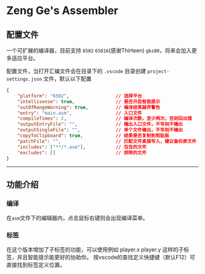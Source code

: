 # Zeng Ge's Assembler

## 配置文件

一个可扩展的编译器，目前支持 `6502` `65816`(感谢Thirteen) `gbz80`，将来会加入更多适应平台。

配置文件，当打开汇编文件会在目录下的 `.vscode` 目录创建 `project-settings.json` 文件，默认以下配置
```json
{
    "platform": "6502",                 // 选择平台
    "intellisense": true,               // 是否开启智能提示
    "outOfRangeWarning": true,          // 编译结果越界警告
    "entry": "main.asm",                // 入口文件
    "compileTimes": 2,                  // 编译次数，至少两次，否则回出错
    "outputEntryFile": "",              // 输出入口文件，不写则不输出
    "outputSingleFile": "",             // 单个文件输出，不写则不输出
    "copyToClipboard": true,            // 结果是否复制到剪贴板
    "patchFile": "",                    // 匹配文件直接写入，建议备份原文件
    "includes": ["**/*.asm"],           // 包含的文件
    "excludes": []                      // 排除的文件
}
```
---
## 功能介绍

### 编译

在`asm`文件下的编辑器内，点击鼠标右键则会出现编译菜单。


### 标签

在这个版本增加了子标签的功能，可以使用例如 player.x player.y 这样的子标签，并且智能提示能更好的协助你。
按vscode的查找定义快捷键（默认F12）可直接找到标签定义位置。